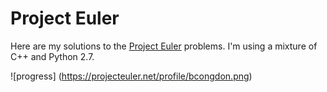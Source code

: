 # Project Euler
Here are my solutions to the [Project Euler](projecteuler.net) problems. I'm using a mixture of C++ and Python 2.7.

![progress] (https://projecteuler.net/profile/bcongdon.png)
